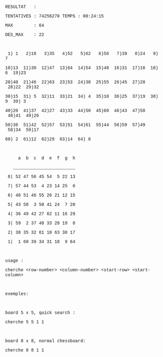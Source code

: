 <p><span style="font-family:Courier New,Courier,monospace">RESULTAT &nbsp; :</span>
</p>
<p><span style="font-family:Courier New,Courier,monospace">TENTATIVES : 74256270 TEMPS : 00:24:15</span>
</p>
<p><span style="font-family:Courier New,Courier,monospace">MAX &nbsp; &nbsp; &nbsp; &nbsp;: 64</span>
</p>
<p><span style="font-family:Courier New,Courier,monospace">DES_MAX &nbsp; &nbsp;: 22</span>
</p>
<p>&nbsp;
</p>
<p><span style="font-family:Courier New,Courier,monospace">&nbsp;1) 1 &nbsp; 2)18 &nbsp; 3)35 &nbsp; 4)52 &nbsp; 5)62 &nbsp; 6)56 &nbsp; 7)39 &nbsp; 8)24 &nbsp; 9) 7 &nbsp;</span>
</p>
<p><span style="font-family:Courier New,Courier,monospace">10)13 &nbsp;11)30 &nbsp;12)47 &nbsp;13)64 &nbsp;14)54 &nbsp;15)48 &nbsp;16)31 &nbsp;17)16 &nbsp;18) 6 &nbsp;19)23 &nbsp;</span>
</p>
<p><span style="font-family:Courier New,Courier,monospace">20)40 &nbsp;21)46 &nbsp;22)63 &nbsp;23)53 &nbsp;24)38 &nbsp;25)55 &nbsp;26)45 &nbsp;27)28 &nbsp;28)22 &nbsp;29)32 &nbsp;</span>
</p>
<p><span style="font-family:Courier New,Courier,monospace">30)15 &nbsp;31) 5 &nbsp;32)11 &nbsp;33)21 &nbsp;34) 4 &nbsp;35)10 &nbsp;36)25 &nbsp;37)19 &nbsp;38) 9 &nbsp;39) 3 &nbsp;</span>
</p>
<p><span style="font-family:Courier New,Courier,monospace">40)20 &nbsp;41)37 &nbsp;42)27 &nbsp;43)33 &nbsp;44)50 &nbsp;45)60 &nbsp;46)43 &nbsp;47)58 &nbsp;48)41 &nbsp;49)26 &nbsp;</span>
</p>
<p><span style="font-family:Courier New,Courier,monospace">50)36 &nbsp;51)42 &nbsp;52)57 &nbsp;53)51 &nbsp;54)61 &nbsp;55)44 &nbsp;56)59 &nbsp;57)49 &nbsp;58)34 &nbsp;59)17 &nbsp;</span>
</p>
<p><span style="font-family:Courier New,Courier,monospace">60) 2 &nbsp;61)12 &nbsp;62)29 &nbsp;63)14 &nbsp;64) 8 &nbsp;</span>
</p>
<p>&nbsp;
</p>
<p><span style="font-family:Courier New,Courier,monospace">&nbsp; &nbsp; &nbsp;a &nbsp;b &nbsp;c &nbsp;d &nbsp;e &nbsp;f &nbsp;g &nbsp;h &nbsp;</span>
</p>
<p><span style="font-family:Courier New,Courier,monospace">&nbsp; &nbsp;________________________</span>
</p>
<p><span style="font-family:Courier New,Courier,monospace">&nbsp;8| 52 47 56 45 54 &nbsp;5 22 13&nbsp;</span>
</p>
<p><span style="font-family:Courier New,Courier,monospace">&nbsp;7| 57 44 53 &nbsp;4 23 14 25 &nbsp;6&nbsp;</span>
</p>
<p><span style="font-family:Courier New,Courier,monospace">&nbsp;6| 48 51 46 55 26 21 12 15&nbsp;</span>
</p>
<p><span style="font-family:Courier New,Courier,monospace">&nbsp;5| 43 58 &nbsp;3 50 41 24 &nbsp;7 20&nbsp;</span>
</p>
<p><span style="font-family:Courier New,Courier,monospace">&nbsp;4| 36 49 42 27 62 11 16 29&nbsp;</span>
</p>
<p><span style="font-family:Courier New,Courier,monospace">&nbsp;3| 59 &nbsp;2 37 40 33 28 19 &nbsp;8&nbsp;</span>
</p>
<p><span style="font-family:Courier New,Courier,monospace">&nbsp;2| 38 35 32 61 10 63 30 17&nbsp;</span>
</p>
<p><span style="font-family:Courier New,Courier,monospace">&nbsp;1| &nbsp;1 60 39 34 31 18 &nbsp;9 64&nbsp;</span>
</p>
<p>&nbsp;
</p>
<p><span style="font-family:Courier New,Courier,monospace">usage :</span>
</p>
<p><span style="font-family:Courier New,Courier,monospace">cherche &lt;row-number&gt; &lt;column-number&gt; &lt;start-row&gt; &lt;start-column&gt;</span>
</p>
<p>&nbsp;
</p>
<p><span style="font-family:Courier New,Courier,monospace">exemples:</span>
</p>
<p>&nbsp;
</p>
<p><span style="font-family:Courier New,Courier,monospace">board 5 x 5, quick search :&nbsp;</span>
</p>
<p><span style="font-family:Courier New,Courier,monospace">cherche 5 5 1 1</span>
</p>
<p>&nbsp;
</p>
<p><span style="font-family:Courier New,Courier,monospace">board 8 x 8, normal chessboard:</span>
</p>
<p><span style="font-family:Courier New,Courier,monospace">cherche 8 8 1 1</span>
</p>
